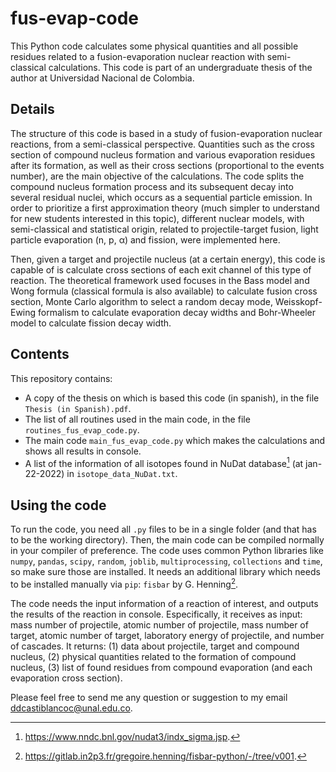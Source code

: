 # fus-evap-code
This Python code calculates some physical quantities and all possible residues related to a fusion-evaporation nuclear reaction with semi-classical calculations. This code is part of an undergraduate thesis of the author at Universidad Nacional de Colombia.

## Details
The structure of this code is based in a study of fusion-evaporation nuclear reactions, from a semi-classical perspective. Quantities such as the cross section of compound nucleus formation and various evaporation residues after its formation, as well as their cross sections (proportional to the events number), are the main objective of the calculations. The code splits the compound nucleus formation process and its subsequent decay into several residual nuclei, which occurs as a sequential particle emission. In order to prioritize a first approximation theory (much simpler to understand for new students interested in this topic), different nuclear models, with semi-classical and statistical origin, related to projectile-target fusion, light particle evaporation (n, p, $\upalpha$) and fission, were implemented here.

Then, given a target and projectile nucleus (at a certain energy), this code is capable of is calculate cross sections of each exit channel of this type of reaction. The theoretical framework used focuses in the Bass model and Wong formula (classical formula is also available) to calculate fusion cross section, Monte Carlo algorithm to select a random decay mode, Weisskopf-Ewing formalism to calculate evaporation decay widths and Bohr-Wheeler model to calculate fission decay width.

## Contents
This repository contains:
- A copy of the thesis on which is based this code (in spanish), in the file `Thesis (in Spanish).pdf`.
- The list of all routines used in the main code, in the file `routines_fus_evap_code.py`.
- The main code `main_fus_evap_code.py` which makes the calculations and shows all results in console.
- A list of the information of all isotopes found in NuDat database[^1] (at jan-22-2022) in `isotope_data_NuDat.txt`.

## Using the code
To run the code, you need all `.py` files to be in a single folder (and that has to be the working directory). Then, the main code can be compiled normally in your compiler of preference. The code uses common Python libraries like `numpy`, `pandas`, `scipy`, `random`, `joblib`, `multiprocessing`, `collections` and `time`, so make sure those are installed. It needs an additional library which needs to be installed manually via `pip`: `fisbar` by G. Henning[^2].

The code needs the input information of a reaction of interest, and outputs the results of the reaction in console. Especifically, it receives as input: mass number of projectile, atomic number of projectile, mass number of target, atomic number of target, laboratory energy of projectile, and number of cascades. It returns: (1) data about projectile, target and compound nucleus, (2) physical quantities related to the formation of compound nucleus, (3) list of found residues from compound evaporation (and each evaporation cross section).

Please feel free to send me any question or suggestion to my email [ddcastiblancoc@unal.edu.co](mailto:ddcastiblancoc@unal.edu.co).

[^1]: https://www.nndc.bnl.gov/nudat3/indx_sigma.jsp.
[^2]: https://gitlab.in2p3.fr/gregoire.henning/fisbar-python/-/tree/v001.
